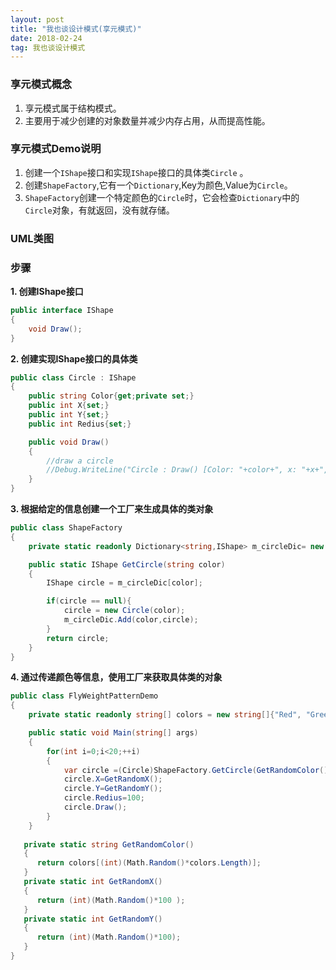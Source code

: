 ```yaml
---
layout: post
title: "我也谈设计模式(享元模式)"
date: 2018-02-24   
tag: 我也谈设计模式
---
```


### 享元模式概念

1. 享元模式属于结构模式。
2. 主要用于减少创建的对象数量并减少内存占用，从而提高性能。

### 享元模式Demo说明

1. 创建一个`IShape`接口和实现`IShape`接口的具体类`Circle` 。
2. 创建`ShapeFactory`,它有一个`Dictionary`,Key为颜色,Value为`Circle`。
3. `ShapeFactory`创建一个特定颜色的`Circle`时，它会检查`Dictionary`中的`Circle`对象，有就返回，没有就存储。

### UML类图

### 步骤

__1. 创建IShape接口__

```csharp
public interface IShape
{
	void Draw();
}
```

__2. 创建实现IShape接口的具体类__

```csharp
public class Circle : IShape
{
	public string Color{get;private set;}
	public int X{set;}
	public int Y{set;}
	public int Redius{set;}

	public void Draw()
	{
		//draw a circle 
		//Debug.WriteLine("Circle : Draw() [Color: "+color+", x: "+x+",y : "+y);
	}
}
```

__3. 根据给定的信息创建一个工厂来生成具体的类对象__

```csharp
public class ShapeFactory
{
	private static readonly Dictionary<string,IShape> m_circleDic= new Dictionary<string,IShape>();

	public static IShape GetCircle(string color)
	{
		IShape circle = m_circleDic[color];

		if(circle == null){
			circle = new Circle(color);
			m_circleDic.Add(color,circle);
		}
		return circle;
	}
}
```

__4. 通过传递颜色等信息，使用工厂来获取具体类的对象__

```csharp
public class FlyWeightPatternDemo
{
	private static readonly string[] colors = new string[]{"Red", "Green", "Blue", "White", "Black"};

	public static void Main(string[] args)
	{
		for(int i=0;i<20;++i)
		{
			var circle =(Circle)ShapeFactory.GetCircle(GetRandomColor());
			circle.X=GetRandomX();
			circle.Y=GetRandomY();
			circle.Redius=100;
			circle.Draw();
		}
	}
   
   private static string GetRandomColor() 
   {
      return colors[(int)(Math.Random()*colors.Length)];
   }
   private static int GetRandomX() 
   {
      return (int)(Math.Random()*100 );
   }
   private static int GetRandomY() 
   {
      return (int)(Math.Random()*100);
   }
}
```